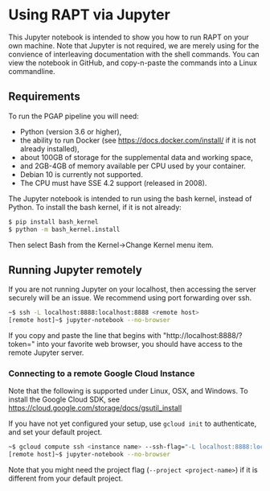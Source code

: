 # Using RAPT via Jupyter

This Jupyter notebook is intended to show you how to run RAPT on your own machine. Note that Jupyter is not required, we are merely using for the convience of interleaving documentation with the shell commands. You can view the notebook in GitHub, and copy-n-paste the commands into a Linux commandline.

## Requirements
To run the PGAP pipeline you will need:

* Python (version 3.6 or higher),
* the ability to run Docker (see https://docs.docker.com/install/ if it is not already installed),
* about 100GB of storage for the supplemental data and working space,
* and 2GB-4GB of memory available per CPU used by your container.
* Debian 10 is currently not supported.
* The CPU must have SSE 4.2 support (released in 2008).

The Jupyter notebook is intended to run using the bash kernel, instead of Python. To install the bash kernel, if it is not already:

```bash
$ pip install bash_kernel
$ python -m bash_kernel.install
```

Then select Bash from the Kernel->Change Kernel menu item.

## Running Jupyter remotely

If you are not running Jupyter on your localhost, then accessing the server securely will be an issue. We recommend using port forwarding over ssh.

```bash
~$ ssh -L localhost:8888:localhost:8888 <remote host>
[remote host]~$ jupyter-notebook --no-browser
```

If you copy and paste the line that begins with "http://localhost:8888/?token=" into your favorite web browser, you should have access to the remote Jupyter server.

### Connecting to a remote Google Cloud Instance

Note that the following is supported under Linux, OSX, and Windows. To install the Google Cloud SDK, see https://cloud.google.com/storage/docs/gsutil_install

If you have not yet configured your setup, use `gcloud init` to authenticate, and set your default project.

```bash
~$ gcloud compute ssh <instance name> --ssh-flag="-L localhost:8888:localhost:8888"
[remote host]~$ jupyter-notebook --no-browser
```

Note that you might need the project flag (`--project <project-name>`) if it is different from your default project.
